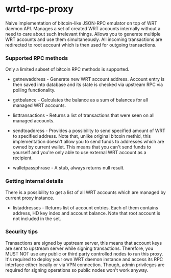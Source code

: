 # wrtd-rpc-proxy
Naive implementation of bitcoin-like JSON-RPC emulator on top of WRT daemon API. Manages a set of created WRT accounts internally without a need to care about such irrelevant things. Allows you to generate multiple WRT accounts and use them simultaneously. All incoming transactions are redirected to root account which is then used for outgoing transactions.

### Supported RPC methods

Only a limited subset of bitcoin RPC methods is supported.

* getnewaddress - Generate new WRT account address. Account entry is then saved into database and its state is checked via upstream RPC via polling functionality.

* getbalance - Calculates the balance as a sum of balances for all managed WRT accounts.

* listtransactions - Returns a list of transactions that were seen on all managed accounts.

* sendtoaddress - Provides a possibility to send specified amount of WRT to specified address. Note that, unlike original bitcoin methid, this implementation doesn't allow you to send funds to addresses which are owned by current wallet. This means that you can't send funds to yourself and you're only able to use external WRT account as a recipient.

* walletpassphrase - A stub, always returns null result.

### Getting internal details

There is a possibility to get a list of all WRT accounts which are managed by current proxy instance.

* listaddresses - Returns list of account entries. Each of them contains address, HD key index and account balance. Note that root account is not included in the set.

### Security tips

Transactions are signed by upstream server, this means that account keys are sent to upstream server while signing transactions. Therefore, you MUST NOT use any public or third party controlled nodes to run this proxy. It's required to deploy your own WRT daemon instance and access its RPC interface either locally or via VPN connection. Though, admin privileges are required for signing operations so public nodes won't work anyway.
